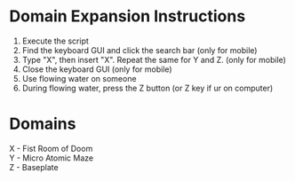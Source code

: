 # Domain Expansion Instructions
1. Execute the script
2. Find the keyboard GUI and click the search bar (only for mobile)
3. Type "X", then insert "X". Repeat the same for Y and Z. (only for mobile)
4. Close the keyboard GUI (only for mobile)
5. Use flowing water on someone
6. During flowing water, press the Z button (or Z key if ur on computer)

# Domains
X - Fist Room of Doom  
Y - Micro Atomic Maze  
Z - Baseplate
